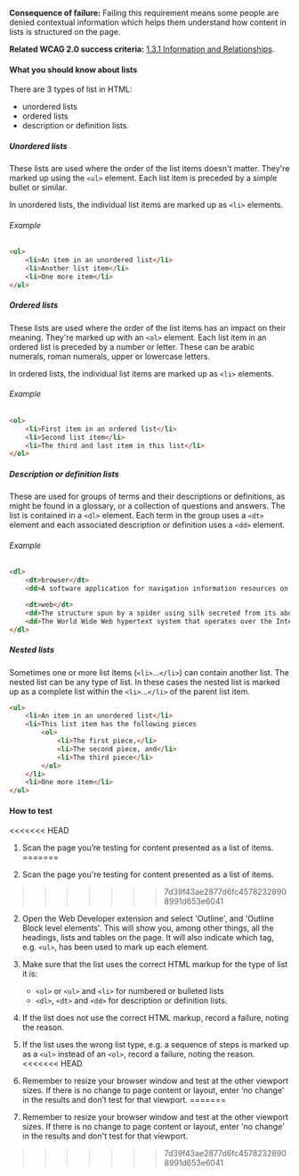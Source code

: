 **Consequence of failure:** Failing this requirement means some people are denied contextual information which helps them understand how content in lists is structured on the page.

**Related WCAG 2.0 success criteria:** [1.3.1 Information and Relationships](https://www.w3.org/TR/UNDERSTANDING-WCAG20/content-structure-separation-programmatic.html).

<div class="details" markdown="1">

#### What you should know about lists

There are 3 types of list in HTML:

* unordered lists 
* ordered lists 
* description or definition lists.  

##### Unordered lists

These lists are used where the order of the list items doesn't matter. They're marked up using the `<ul>` element. Each list item is preceded by a simple bullet or similar. 

In unordered lists, the individual list items are marked up as `<li>` elements.

###### Example

```html
<ul>
	<li>An item in an unordered list</li>
	<li>Another list item</li>
	<li>One more item</li>
</ul>
```

##### Ordered lists

These lists are used where the order of the list items has an impact on their meaning. They're marked up with an `<ol>` element. Each list item in an ordered list is preceded by a number or letter. These can be arabic numerals, roman numerals, upper or lowercase letters.

In ordered lists, the individual list items are marked up as `<li>` elements.

###### Example

```html
<ol>
	<li>First item in an ordered list</li>
	<li>Second list item</li>
	<li>The third and last item in this list</li>
</ol>
```

##### Description or definition lists

These are used for groups of terms and their descriptions or definitions, as might be found in a glossary, or a collection of questions and answers. The list is contained in a `<dl>` element. Each term in the group uses a `<dt>` element and each associated description or definition uses a `<dd>` element. 

###### Example

```html
<dl>
	<dt>browser</dt>
	<dd>A software application for navigation information resources on the World Wide Web</dd>

	<dt>web</dt>
	<dd>The structure spun by a spider using silk secreted from its abdomen.</dd>
	<dd>The World Wide Web hypertext system that operates over the Internet.</dd>
</dl>
```

##### Nested lists

Sometimes one or more list items (`<li>`...`</li>`) can contain another list. The nested list can be any type of list. In these cases the nested list is marked up as a complete list within the `<li>`...`</li>` of the parent list item.

```html
<ul>
	<li>An item in an unordered list</li>
	<li>This list item has the following pieces
		<ol>
			<li>The first piece,</li>
			<li>The second piece, and</li>
			<li>The third piece</li>
		</ol>
	</li>
	<li>One more item</li>
</ul>
```

</div>

#### How to test
<<<<<<< HEAD
1. Scan the page you’re testing for content presented as a list of items. 
=======

1. Scan the page you're testing for content presented as a list of items. 

>>>>>>> 7d39f43ae2877d6fc45782328908991d653e6041
2. Open the Web Developer extension and select 'Outline', and 'Outline Block level elements'. This will show you, among other things, all the headings, lists and tables on the page. It will also indicate which tag, e.g. `<ul>`, has been used to mark up each element. 
3. Make sure that the list uses the correct HTML markup for the type of list it is:  
	* `<ol>` or `<ul>` and `<li>` for numbered or bulleted lists 
	* `<dl>`, `<dt>` and `<dd>` for description or definition lists.
4. If the list does not use the correct HTML markup, record a failure, noting the reason.
5. If the list uses the wrong list type, e.g. a sequence of steps is marked up as a `<ul>` instead of an `<ol>`, record a failure, noting the reason. 
<<<<<<< HEAD
6. Remember to resize your browser window and test at the other viewport sizes. If there is no change to page content or layout, enter ‘no change’ in the results and don’t test for that viewport.
=======

6. Remember to resize your browser window and test at the other viewport sizes. If there is no change to page content or layout, enter 'no change' in the results and don't test for that viewport.
>>>>>>> 7d39f43ae2877d6fc45782328908991d653e6041
